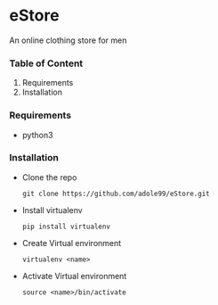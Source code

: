 # eStore

An online clothing store for men

### Table of Content

1. Requirements
2. Installation

### Requirements

- python3

### Installation

- Clone the repo

	`git clone https://github.com/adole99/eStore.git`

- Install virtualenv

	`pip install virtualenv`

- Create Virtual environment

	`virtualenv <name>`

- Activate Virtual environment

	`source <name>/bin/activate`